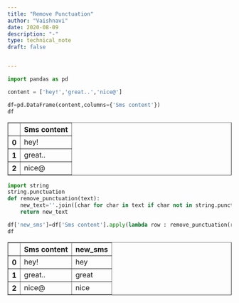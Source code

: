 ```yaml
---
title: "Remove Punctuation"
author: "Vaishnavi"
date: 2020-08-09
description: "-"
type: technical_note
draft: false


---
```


```python
import pandas as pd
```


```python
content = ['hey!','great..','nice@']
```


```python
df=pd.DataFrame(content,columns={'Sms content'})
df
```




<div>
<style scoped>
    .dataframe tbody tr th:only-of-type {
        vertical-align: middle;
    }

    .dataframe tbody tr th {
        vertical-align: top;
    }

    .dataframe thead th {
        text-align: right;
    }
</style>
<table border="1" class="dataframe">
  <thead>
    <tr style="text-align: right;">
      <th></th>
      <th>Sms content</th>
    </tr>
  </thead>
  <tbody>
    <tr>
      <th>0</th>
      <td>hey!</td>
    </tr>
    <tr>
      <th>1</th>
      <td>great..</td>
    </tr>
    <tr>
      <th>2</th>
      <td>nice@</td>
    </tr>
  </tbody>
</table>
</div>




```python
import string
string.punctuation
def remove_punctuation(text):
    new_text=''.join([char for char in text if char not in string.punctuation])
    return new_text
```


```python
df['new_sms']=df['Sms content'].apply(lambda row : remove_punctuation(row))
df
```




<div>
<style scoped>
    .dataframe tbody tr th:only-of-type {
        vertical-align: middle;
    }

    .dataframe tbody tr th {
        vertical-align: top;
    }

    .dataframe thead th {
        text-align: right;
    }
</style>
<table border="1" class="dataframe">
  <thead>
    <tr style="text-align: right;">
      <th></th>
      <th>Sms content</th>
      <th>new_sms</th>
    </tr>
  </thead>
  <tbody>
    <tr>
      <th>0</th>
      <td>hey!</td>
      <td>hey</td>
    </tr>
    <tr>
      <th>1</th>
      <td>great..</td>
      <td>great</td>
    </tr>
    <tr>
      <th>2</th>
      <td>nice@</td>
      <td>nice</td>
    </tr>
  </tbody>
</table>
</div>




```python

```
